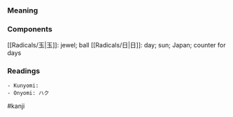 ### Meaning



### Components

[[Radicals/玉|玉]]: jewel; ball [[Radicals/日|日]]: day; sun; Japan; counter for days

### Readings

```
- Kunyomi: 
- Onyomi: ハク
```

#kanji